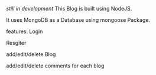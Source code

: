 *still in development*
This Blog is built using NodeJS.

It uses MongoDB as a Database using mongoose Package.

features:
Login

Resgiter

add/edit/delete Blog

add/edit/delete comments for each blog